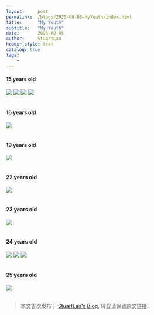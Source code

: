 ```yaml
---
layout:     post
permalink:  /blogs/2025-08-05-MyYouth/index.html
title:      "My Youth"
subtitle:   "My Youth"
date:       2025-08-05
author:     StuartLau
header-style: text
catalog: true
tags:
    - 
---
```

#### 15 years old
<div>
<img src="/images/in-post/MyChildhood-15y-1.jpg">
<img src="/images/in-post/MyChildhood-15y-2.jpg">
<img src="/images/in-post/MyChildhood-15y-3.jpg">
<img src="/images/in-post/MyChildhood-15y-5.jpg">
</div>
<br>

#### 16 years old
<div>
<img src="/images/in-post/MyChildhood-16y-1.jpg">
</div>
<br>

#### 19 years old
<div>
<img src="/images/in-post/MyChildhood-19y-1.jpg">
</div>
<br>

#### 22 years old
<div>
<img src="/images/in-post/MyChildhood-22y-1.jpg">
</div>
<br>

#### 23 years old
<div>
<img src="/images/in-post/MyChildhood-23y-1.jpg">
</div>
<br>

#### 24 years old
<div>
<img src="/images/in-post/MyChildhood-24y-2.jpg">
<img src="/images/in-post/MyChildhood-24y-3.jpg">
<img src="/images/in-post/MyChildhood-24y-4.jpg">
</div>
<br>

#### 25 years old
<div>
<img src="/images/in-post/MyChildhood-25y-1.jpg">
</div>
<br>


> 本文首次发布于 [StuartLau's Blog](https://stuartlau.github.io), 转载请保留原文链接.
